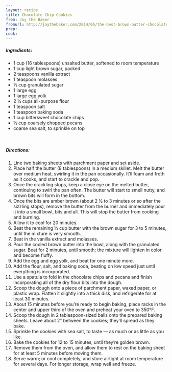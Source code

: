 ```yaml
---
layout: recipe
title: Chocolate Chip Cookies
from: Joy the Baker
fromurl: http://joythebaker.com/2014/05/the-best-brown-butter-chocolate-chip-cookies/
prep: 
cook: 
---
```


##### Ingredients:

* 1 cup (16 tablespoons) unsalted butter, softened to room temperature
* 1 cup light brown sugar, packed
* 2 teaspoons vanilla extract
* 1 teaspoon molasses
* ½ cup granulated sugar
* 1 large egg
* 1 large egg yolk
* 2 ¼ cups all-purpose flour
* 1 teaspoon salt
* 1 teaspoon baking soda
* 1 cup bittersweet chocolate chips
* ½ cup coarsely chopped pecans
* coarse sea salt, to sprinkle on top

<br>

##### Directions:
1. Line two baking sheets with parchment paper and set aside.
2. Place half the butter (8 tablespoons) in a medium skillet. Melt the
butter over medium heat, swirling it in the pan occasionally. It’ll
foam and froth as it cooks, and start to crackle and pop. 
3. Once the crackling stops, keep a close eye on the melted butter,
continuing to swirl the pan often. The butter will start to smell
nutty, and brown bits will form in the bottom. 
4. Once the bits are amber brown (about 2 ½ to 3 minutes or so after
the sizzling stops), remove the butter from the burner and immediately
pour it into a small bowl, bits and all. This will stop the butter
from cooking and burning.  
5. Allow it to cool for 20 minutes.
6. Beat the remaining ½ cup butter with the brown sugar for 3 to 5
minutes, until the mixture is very smooth.
7. Beat in the vanilla extract and molasses.
8. Pour the cooled brown butter into the bowl, along with the granulated
sugar. Beat for 2 minutes, until smooth; the mixture will lighten in
color and become fluffy.
9. Add the egg and egg yolk, and beat for one minute more.
10. Add the flour, salt, and baking soda, beating on low speed just until
everything is incorporated.
11. Use a spatula to fold in the chocolate chips and pecans and finish
incorporating all of the dry flour bits into the dough.
12. Scoop the dough onto a piece of parchment paper, waxed paper, or
plastic wrap. Flatten it slightly into a thick disk, and refrigerate
for at least 30 minutes. 
13. About 15 minutes before you’re ready to begin
baking, place racks in the center and upper third of the oven and
preheat your oven to 350°F.
14. Scoop the dough in 2 tablespoon-sized balls onto the prepared baking
sheets. Leave about 2″ between the cookies; they’ll spread as they
bake.
15. Sprinkle the cookies with sea salt, to taste — as much or as little as
you like.
16. Bake the cookies for 12 to 15 minutes, until they’re golden brown.
17. Remove them from the oven, and allow them to rest on the baking sheet
for at least 5 minutes before moving them.
18. Serve warm; or cool completely, and store airtight at room temperature
for several days. For longer storage, wrap well and freeze.
